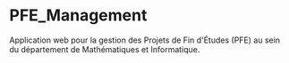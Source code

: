 # PFE_Management
Application web pour la gestion des Projets de Fin d'Études (PFE) au sein du département de Mathématiques et Informatique.
